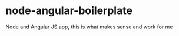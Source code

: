node-angular-boilerplate
========================

Node and Angular JS app, this is what makes sense and work for me
